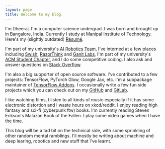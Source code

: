```yaml
---
layout: page
title: Welcome to my blog.
---
```


I'm Dheeraj. I'm a computer science undergrad. I was born and brought up in Bangalore, India. Currently I study at Manipal Institute of Technology. Here's my (slightly outdated) [Résumé](https://github.com/Squadrick/squadrick.github.io/raw/gh-pages/Resume.pdf).

I'm part of my university's [AI Robotics Team](http://projectmanas.in), I've interned at a few places including [Swish](http://theswishapp.io/), [RazorThink](https://www.razorthink.com/) and [Ganit Labs](https://www.ganitlabs.in), I'm part of my university's [ACM Student Chapter](https://manipal.acm.org), and I do some competitive coding. I also ask and answer questions on
[Stack Overflow](https://stackoverflow.com/users/2240521/squadrick?tab=profile).

I'm also a big supporter of open source software. I've contributed to a few projects: TensorFlow, PyTorch Glow, Google Jax, etc. I'm a subpackage maintainer of [TensorFlow Addons](https://github.com/tensorflow/addons/). I occasionally write a few fun side projects which you can check out on my [GitHub](https://github.com/Squadrick) and [GitLab](https://gitlab.com/Squadrick).

I like watching films, I listen to all kinds of music especially if it has some electronic distortion and I waste hours on xkcd/reddit. I enjoy reading high fantasy and sci-fi (cyberpunk ftw) books. I'm currently reading Steven Erikson's Malazan Book of the Fallen. I play some video games when I have the time.

This blog will be a tad bit on the technical side, with some sprinkling of other random mental ramblings. I'll mostly be writing about machine and deep learing, robotics and new stuff that I've learnt.

